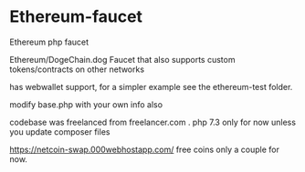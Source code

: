 # Ethereum-faucet
Ethereum php faucet

Ethereum/DogeChain.dog Faucet that also supports custom tokens/contracts on other networks

has webwallet support, for a simpler example see the ethereum-test folder.


modify base.php with your own info also 

codebase was freelanced from freelancer.com . php 7.3 only for now unless you update composer files

https://netcoin-swap.000webhostapp.com/ free coins only a couple for now.
